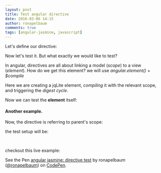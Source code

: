 ```yaml
---
layout: post
title: Test angular directive
date: 2016-03-06 14:15
author: ronapelbaum
comments: true
tags: [angular-jasmine, javascript]
---
```

Let's define our directive:

<script src="https://gist.github.com/ronapelbaum/39bd28704922dc43bb24e33a75d2ff86.js"></script> 

Now let's test it. But what exactly we would like to test?

In angular, directives are all about linking a model (*scope*) to a view (*element*).
How do we get this element? we will use *angular.element()* + *$compile*

<script src="https://gist.github.com/ronapelbaum/355c7d03c3ea87d4f038b8b29375f09e.js"></script>

Here we are creating a jqLite element, *compiling* it with the relevant scope, and triggering the *digest cycle*.

Now we can test the **element** itself:

<script src="https://gist.github.com/ronapelbaum/f49a2c94170d76b43639e7b88cc2c133.js"></script>

#### Another example.
Now, the directive is referring to parent's scope:

<script src="https://gist.github.com/ronapelbaum/0119786551d1378031b474d181b47421.js"></script>

the test setup will be:

<script src="https://gist.github.com/ronapelbaum/c846e245ebd5e36975213b44685a611c.js"></script>

&nbsp;

checkout this live example:

<p data-height="565" data-theme-id="light" data-slug-hash="mPeNNP" data-default-tab="js,result" data-user="ronapelbaum" data-embed-version="2" class="codepen">See the Pen <a href="http://codepen.io/ronapelbaum/pen/mPeNNP/">angular jasmine: directive test</a> by ronapelbaum (<a href="http://codepen.io/ronapelbaum">@ronapelbaum</a>) on <a href="http://codepen.io">CodePen</a>.</p>
<script async src="//assets.codepen.io/assets/embed/ei.js"></script>